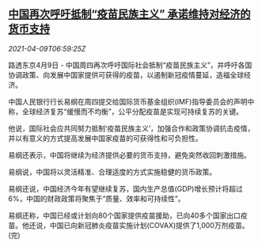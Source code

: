 <!--1617951664000-->
[中国再次呼吁抵制“疫苗民族主义” 承诺维持对经济的货币支持](https://cn.reuters.com/article/china-vaccine-nationalism-0409-idCNKBS2BW0Q3)
------

<div><i>2021-04-09T06:59:25Z</i></div><p>路透东京4月9日 - 中国周四再次呼吁国际社会抵制“疫苗民族主义”，并呼吁各国协调政策、向发展中国家提供可获得的疫苗，以遏制新冠疫情蔓延，造福全球经济。</p><p>中国人民银行行长易纲在周四提交给国际货币基金组织(IMF)指导委员会的声明中称，全球经济复苏“缓慢而不均衡”，公平分配疫苗是实现可持续复苏的关键。</p><p>他说，国际社会应共同努力抵制‘疫苗民族主义’，加强合作和政策协调抗击疫情，并以有意义的方式提高发展中国家疫苗的可获得性和可负担性。</p><p>易纲还表示，中国将继续为经济提供必要的货币支持，避免突然收回刺激措施。</p><p>易纲说，中国将以灵活精准、合理适度的方式实施稳健的货币政策。</p><p>易纲还说，中国经济今年有望继续复苏，国内生产总值(GDP)增长预计将超过6%，中国的财政政策将聚焦于“质量、效率和可持续性”。</p><p>易纲还称，中国已经或计划向80个国家提供疫苗援助，已向40多个国家出口疫苗。他还说，中国已向新冠肺炎疫苗实施计划(COVAX)提供了1,000万剂疫苗。(完)</p>
